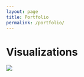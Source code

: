 ```yaml
---
layout: page
title: Portfolio
permalink: /portfolio/
---
```


# Visualizations
<img src="{{site.baseurl}}/assets/img/NYC.jpg">
